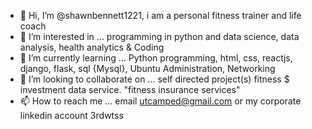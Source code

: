 - 👋 Hi, I’m @shawnbennett1221, i am a personal fitness trainer and life coach
- 👀 I’m interested in ... programming in python and data science, data analysis, health analytics & Coding
- 🌱 I’m currently learning ... Python programming, html, css, reactjs, django, flask, sql {Mysql}, Ubuntu Administration, Networking
- 💞️ I’m looking to collaborate on ... self directed project(s) fitness $ investment data service.  "fitness insurance services"
- 📫 How to reach me ... email utcamped@gmail.com or my corporate linkedin account 3rdwtss

<!---
shawnbennett1221/shawnbennett1221 is a ✨ special ✨ repository because its `README.md` (this file) appears on your GitHub profile.
You can click the Preview link to take a look at your changes.
--->
